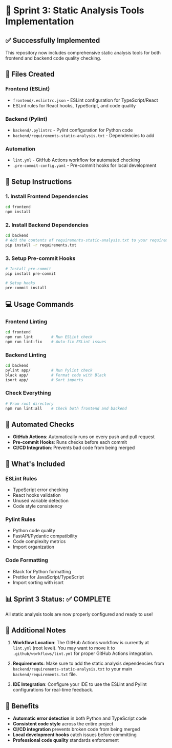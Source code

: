 # 🔧 Sprint 3: Static Analysis Tools Implementation

## ✅ Successfully Implemented

This repository now includes comprehensive static analysis tools for both frontend and backend code quality checking.

## 📁 Files Created

### Frontend (ESLint)
- `frontend/.eslintrc.json` - ESLint configuration for TypeScript/React
- ESLint rules for React hooks, TypeScript, and code quality

### Backend (Pylint)
- `backend/.pylintrc` - Pylint configuration for Python code
- `backend/requirements-static-analysis.txt` - Dependencies to add

### Automation
- `lint.yml` - GitHub Actions workflow for automated checking
- `.pre-commit-config.yaml` - Pre-commit hooks for local development

## 🚀 Setup Instructions

### 1. Install Frontend Dependencies
```bash
cd frontend
npm install
```

### 2. Install Backend Dependencies
```bash
cd backend
# Add the contents of requirements-static-analysis.txt to your requirements.txt
pip install -r requirements.txt
```

### 3. Setup Pre-commit Hooks
```bash
# Install pre-commit
pip install pre-commit

# Setup hooks
pre-commit install
```

## 💻 Usage Commands

### Frontend Linting
```bash
cd frontend
npm run lint        # Run ESLint check
npm run lint:fix    # Auto-fix ESLint issues
```

### Backend Linting
```bash
cd backend
pylint app/         # Run Pylint check
black app/          # Format code with Black
isort app/          # Sort imports
```

### Check Everything
```bash
# From root directory
npm run lint:all    # Check both frontend and backend
```

## 🤖 Automated Checks

- **GitHub Actions**: Automatically runs on every push and pull request
- **Pre-commit Hooks**: Runs checks before each commit
- **CI/CD Integration**: Prevents bad code from being merged

## 🎯 What's Included

### ESLint Rules
- TypeScript error checking
- React hooks validation
- Unused variable detection
- Code style consistency

### Pylint Rules
- Python code quality
- FastAPI/Pydantic compatibility
- Code complexity metrics
- Import organization

### Code Formatting
- Black for Python formatting
- Prettier for JavaScript/TypeScript
- Import sorting with isort

## 📊 Sprint 3 Status: ✅ COMPLETE

All static analysis tools are now properly configured and ready to use!

## 🔧 Additional Notes

1. **Workflow Location**: The GitHub Actions workflow is currently at `lint.yml` (root level). You may want to move it to `.github/workflows/lint.yml` for proper GitHub Actions integration.

2. **Requirements**: Make sure to add the static analysis dependencies from `backend/requirements-static-analysis.txt` to your main `backend/requirements.txt` file.

3. **IDE Integration**: Configure your IDE to use the ESLint and Pylint configurations for real-time feedback.

## 🎉 Benefits

- **Automatic error detection** in both Python and TypeScript code
- **Consistent code style** across the entire project
- **CI/CD integration** prevents broken code from being merged
- **Local development hooks** catch issues before committing
- **Professional code quality** standards enforcement